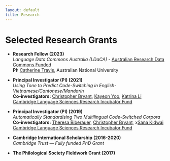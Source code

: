```yaml
---
layout: default
title: Research
---
```


# Selected Research Grants

- **Research Fellow (2023)**  
  _Language Data Commons Australia (LDaCA)_ - [Australian Research Data Commons Funded](https://ardc.edu.au/project/language-data-commons-of-australia/)  
  **PI:** [Catherine Travis](https://researchportalplus.anu.edu.au/en/persons/catherine-travis), Australian National University

- **Principal Investigator (PI) (2021)**  
  _Using Tone to Predict Code-Switching in English-Vietnamese/Cantonese/Mandarin_  
  **Co-investigators:** [Christopher Bryant](https://chrisjbryant.github.io/), [Kayeon Yoo](https://www.phonetics.mmll.cam.ac.uk/staff/kayeon-yoo), [Katrina Li](https://www.phonetics.mmll.cam.ac.uk/staff/kechunkatrina-li)  
  [Cambridge Language Sciences Research Incubator Fund](https://www.languagesciences.cam.ac.uk/incubator)

- **Principal Investigator (PI) (2019)**  
  _Automatically Standardising Two Multilingual Code-Switched Corpora_  
  **Co-investigators:** [Theresa Biberauer](https://www.mmll.cam.ac.uk/dr-theresa-biberauer), [Christopher Bryant](https://chrisjbryant.github.io/), x[Sana Kidwai](https://sanakidwai.github.io/)  
  [Cambridge Language Sciences Research Incubator Fund](https://www.languagesciences.cam.ac.uk/incubator)

- **Cambridge International Scholarship (2016-2020)**  
  _Cambridge Trust — Fully funded PhD Grant_

- **The Philological Society Fieldwork Grant (2017)**

